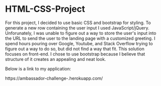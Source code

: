 # HTML-CSS-Project

For this project, I decided to use basic CSS and bootstrap for styling.
To generate a new row containing the user input I used JavaScript/jQuery.
Unforunately, I was unable to figure out a way to store the user's input into the URL to send the user to the landing page with a customized greeting. I spend hours pouring over Google, Youtube, and Stack Overflow trying to figure out a way to do so, but did not find a way that fit.
This solution focuses on front-end. I chose to use bootstrap because I believe that structure of it creates an appealing and neat look.

Below is a link to my application: 

https://ambassador-challenge-.herokuapp.com/
